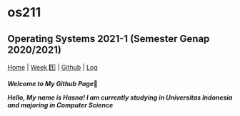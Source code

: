 # os211

## Operating Systems 2021-1 (Semester Genap 2020/2021)

[Home](https://nadifahsn.github.io/os211/) | [Week 1️⃣](https://nadifahsn.github.io/os211/W01/) | [Github](https://github.com/nadifahsn/os211) | [Log](https://github.com/nadifahsn/os211/blob/master/TXT/mylog.txt)

***Welcome to My Github Page***🌻

***Hello, My name is Hasna! I am currently studying in Universitas Indonesia and majoring in Computer Science***
